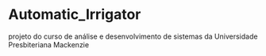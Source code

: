 # Automatic_Irrigator
projeto do curso de análise e desenvolvimento de sistemas da Universidade Presbiteriana Mackenzie
